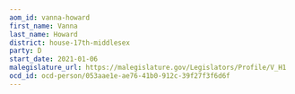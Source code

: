 ```yaml
---
aom_id: vanna-howard
first_name: Vanna
last_name: Howard
district: house-17th-middlesex
party: D
start_date: 2021-01-06
malegislature_url: https://malegislature.gov/Legislators/Profile/V_H1
ocd_id: ocd-person/053aae1e-ae76-41b0-912c-39f27f3f6d6f
---
```

